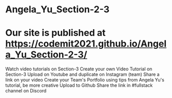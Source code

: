 # Angela_Yu_Section-2-3
#  Our site is published at https://codemit2021.github.io/Angela_Yu_Section-2-3/
Watch video tutorials on Section-3
Create your own Video Tutorial on Section-3
Upload on Youtube  and duplicate on Instagram (team)
Share a link on your video 
Create your Team's Portfolio using tips from Angela Yu's tutorial, be more creative
Upload to Github
Share the link in #fullstack channel on Discord
